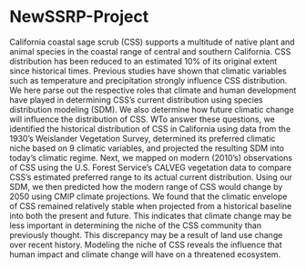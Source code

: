 # NewSSRP-Project
California coastal sage scrub (CSS) supports a multitude of native plant and animal species in the coastal range of central and southern California. CSS distribution has been reduced to an estimated 10% of its original extent since historical times. Previous studies have shown that climatic variables such as temperature and precipitation strongly influence CSS distribution. We here parse out the respective roles that climate and human development have played in determining CSS’s current distribution using species distribution modeling (SDM). We also determine how future climatic change will influence the distribution of CSS. WTo answer these questions, we identified the historical distribution of CSS in California using data from the 1930’s Weislander Vegetation Survey, determined its preferred climatic niche based on 9 climatic variables, and projected the resulting SDM into today’s climatic regime. Next, we mapped on modern (2010’s) observations of CSS using the U.S. Forest Service’s CALVEG vegetation data to compare CSS’s estimated preferred range to its actual current distribution. Using our SDM, we then predicted how the modern range of CSS would change by 2050 using CMIP climate projections. We found that the climatic envelope of CSS  remained relatively stable when projected from a historical baseline into both the present and future. This indicates that climate change may be less important in determining the niche of the CSS community than previously thought. This discrepancy may be a result of land use change over recent history. Modeling the niche of CSS reveals the influence that human impact and climate change will have on a threatened ecosystem.
